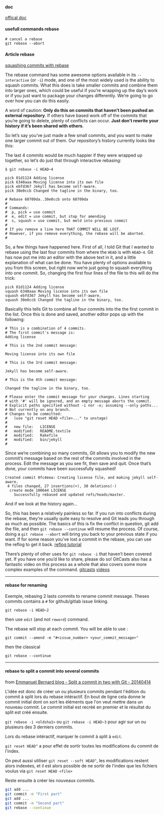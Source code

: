 
#### doc
[offical doc](http://git-scm.com/book/ch3-6.html#The-Perils-of-Rebasing)

#### usefull commands rebase

```
# cancel a rebase
git rebase --abort
```

#### Article rebase
[squashing commits with rebase](http://gitready.com/advanced/2009/02/10/squashing-commits-with-rebase.html)

The rebase command has some awesome options available in its `--interactive` (or `-i`) mode, and one of 
the most widely used is the ability to squash commits. What this does is take smaller commits and 
combine them into larger ones, which could be useful if you’re wrapping up the day’s work or if you 
just want to package your changes differently. We’re going to go over how you can do this easily.

A word of caution: **Only do this on commits that haven’t been pushed an external repository**. If others 
have based work off of the commits that you’re going to delete, plenty of conflicts can occur. 
**Just don’t rewrite your history if it’s been shared with others**.

So let’s say you’ve just made a few small commits, and you want to make one larger commit out of them. 
Our repository’s history currently looks like this:

The last 4 commits would be much happier if they were wrapped up together, so let’s do just that through 
interactive rebasing:

```
$ git rebase -i HEAD~4

pick 01d1124 Adding license
pick 6340aaa Moving license into its own file
pick ebfd367 Jekyll has become self-aware.
pick 30e0ccb Changed the tagline in the binary, too.

# Rebase 60709da..30e0ccb onto 60709da
#
# Commands:
#  p, pick = use commit
#  e, edit = use commit, but stop for amending
#  s, squash = use commit, but meld into previous commit
#
# If you remove a line here THAT COMMIT WILL BE LOST.
# However, if you remove everything, the rebase will be aborted.
#
```

So, a few things have happened here. First of all, I told Git that I wanted to rebase using the 
last four commits from where the `HEAD` is with `HEAD~4`. Git has now put me into an editor with 
the above text in it, and a little explanation of what can be done. You have plenty of options 
available to you from this screen, but right now we’re just going to squash everything into one commit. 
So, changing the first four lines of the file to this will do the trick:

```
pick 01d1124 Adding license
squash 6340aaa Moving license into its own file
squash ebfd367 Jekyll has become self-aware.
squash 30e0ccb Changed the tagline in the binary, too.
```

Basically this tells Git to combine all four commits into the the first commit in the list. 
Once this is done and saved, another editor pops up with the following:

```
# This is a combination of 4 commits.
# The first commit's message is:
Adding license

# This is the 2nd commit message:

Moving license into its own file

# This is the 3rd commit message:

Jekyll has become self-aware.

# This is the 4th commit message:

Changed the tagline in the binary, too.

# Please enter the commit message for your changes. Lines starting
# with '#' will be ignored, and an empty message aborts the commit.
# Explicit paths specified without -i nor -o; assuming --only paths...
# Not currently on any branch.
# Changes to be committed:
#   (use "git reset HEAD <file>..." to unstage)
#
#	new file:   LICENSE
#	modified:   README.textile
#	modified:   Rakefile
#	modified:   bin/jekyll
#
```

Since we’re combining so many commits, Git allows you to modify the new commit’s message 
based on the rest of the commits involved in the process. Edit the message as you see fit, 
then save and quit. Once that’s done, your commits have been successfully squashed!

```
Created commit 0fc4eea: Creating license file, and making jekyll self-aware.
 4 files changed, 27 insertions(+), 30 deletions(-)
  create mode 100644 LICENSE
	Successfully rebased and updated refs/heads/master.
```

And if we look at the history again…

So, this has been a relatively painless so far. If you run into conflicts during the rebase, 
they’re usually quite easy to resolve and Git leads you through as much as possible. 
The basics of this is fix the conflict in question, git add the file, and then `git rebase --continue` 
will resume the process. Of course, doing a `git rebase --abort` will bring you back to your previous state 
if you want. If for some reason you’ve lost a commit in the rebase, you can use the reflog to get it back.
[reflog tutorial](http://gitready.com/intermediate/2009/02/09/reflog-your-safety-net.html)

There’s plenty of other uses for `git rebase -i` that haven’t been covered yet. 
If you have one you’d like to share, please do so! GitCasts also has a fantastic video on this process 
as a whole that also covers some more complex examples of the command.
[gitcasts](http://gitcasts.com/)
[videos](http://gitcasts.com/posts/rebasing)

---

#### rebase for renaming

Exemple, rebasing 2 lasts commits to rename commit message. Theses commits contains a `#` for github/gitlab issue linking.

`git rebase -i HEAD~2`

then use `edit` (and not `reword`) command.

The rebase will stop at each commit. You will be able to use :

`git commit --amend -m "#<issue_number> <your_commit_message>"`

then the classical

`git rebase --continue`

---

#### rebase to split a commit into several commits

from [Emmanuel Bernard blog - Split a commit in two with Git - 20140414](https://emmanuelbernard.com/blog/2014/04/14/split-a-commit-in-two-with-git/)

L'idée est donc de créer un ou plusieurs commits pendant l'édition du commit à split lors du rebase intéractif. En bout de ligne cela donne le commit initial dont on sort les éléments que l'on veut mettre dans un nouveau commit. Le commit initial est recréé en premier et le résultat du split est créé ensuite.

`git rebase -i <oldsha1>` ou `git rebase -i HEAD~3` pour agir sur un ou plusieurs des 3 derniers commits.

Lors du rebase intéractif, marquer le commit à split à `edit`.

`git reset HEAD^` a pour effet de sortir toutes les modifications du commit de l'index.

On peut aussi utiliser `git reset --soft HEAD^`, les modifications restent alors indexées, et il est alors possible de ne sortir de l'index que les fichiers voulus via `git reset HEAD <file>`

Reste ensuite à créer les nouveaux commits.

```bash
git add ...
git commit -m "First part"
git add ...
git commit -m "Second part"
git rebase --continue
```


